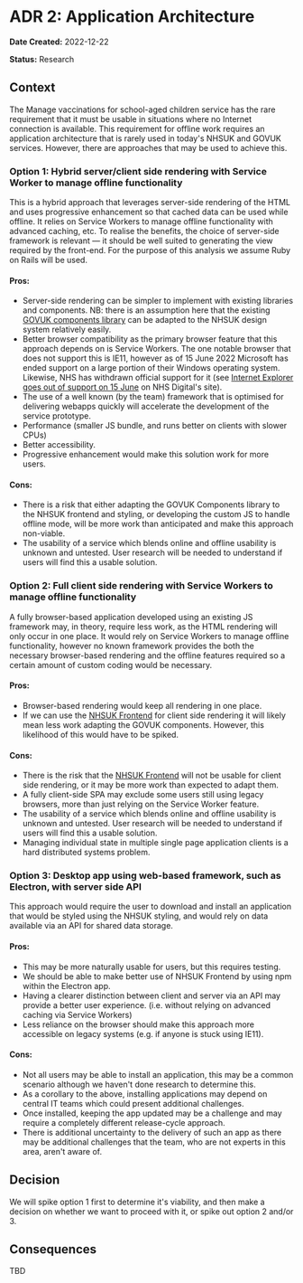# ADR 2: Application Architecture

**Date Created:** 2022-12-22

**Status:** Research

## Context

The Manage vaccinations for school-aged children service has the rare requirement that it must
be usable in situations where no Internet connection is available. This
requirement for offline work requires an application architecture that is rarely
used in today's NHSUK and GOVUK services. However, there are approaches that may
be used to achieve this.

### Option 1: Hybrid server/client side rendering with Service Worker to manage offline functionality

This is a hybrid approach that leverages server-side rendering of the HTML and
uses progressive enhancement
so that cached data can be used while offline. It relies on Service Workers to
manage offline functionality with advanced caching, etc. To realise the
benefits, the choice of server-side framework is relevant — it should be well
suited to generating the view required by the front-end. For the purpose of this
analysis we assume Ruby on Rails will be used.

#### Pros:

- Server-side rendering can be simpler to implement with existing libraries and
  components. NB: there is an assumption here that the existing [GOVUK
  components library](https://github.com/DFE-Digital/govuk-components) can be
  adapted to the NHSUK design system relatively easily.
- Better browser compatibility as the primary browser feature that this approach
  depends on is Service Workers. The one notable browser that does not support
  this is IE11, however as of 15 June 2022 Microsoft has ended support on a
  large portion of their Windows operating system. Likewise, NHS has withdrawn
  official support for it (see [Internet Explorer goes out of support on 15
  June](https://digital.nhs.uk/about-nhs-digital/standards-for-web-products/withdrawal-of-support-for-internet-explorer)
  on NHS Digital's site).
- The use of a well known (by the team) framework that is optimised for
  delivering webapps quickly will accelerate the development of the service
  prototype.
- Performance (smaller JS bundle, and runs better on clients with slower CPUs)
- Better accessibility.
- Progressive enhancement would make this solution work for more users.

#### Cons:

- There is a risk that either adapting the GOVUK Components library to the NHSUK
  frontend and styling, or developing the custom JS to handle offline mode, will
  be more work than anticipated and make this approach non-viable.
- The usability of a service which blends online and offline usability is
  unknown and untested. User research will be needed to understand if users will
  find this a usable solution.

### Option 2: Full client side rendering with Service Workers to manage offline functionality

A fully browser-based application developed using an existing JS framework may,
in theory, require less work, as the HTML rendering will only occur in one
place. It would rely on Service Workers to manage offline functionality, however
no known framework provides the both the necessary browser-based rendering and
the offline features required so a certain amount of custom coding would be
necessary.

#### Pros:

- Browser-based rendering would keep all rendering in one place.
- If we can use the [NHSUK Frontend](https://github.com/nhsuk/nhsuk-frontend)
  for client side rendering it will likely mean less work adapting the GOVUK
  components. However, this likelihood of this would have to be spiked.

#### Cons:

- There is the risk that the [NHSUK Frontend](https://github.com/nhsuk/nhsuk-frontend)
  will not be usable for client side rendering, or it may be more work than
  expected to adapt them.
- A fully client-side SPA may exclude some users still using legacy browsers,
  more than just relying on the Service Worker feature.
- The usability of a service which blends online and offline usability is
  unknown and untested. User research will be needed to understand if users will
  find this a usable solution.
- Managing individual state in multiple single page application clients is a
  hard distributed systems problem.

### Option 3: Desktop app using web-based framework, such as Electron, with server side API

This approach would require the user to download and install an application that
would be styled using the NHSUK styling, and would rely on data available via an
API for shared data storage.

#### Pros:

- This may be more naturally usable for users, but this requires testing.
- We should be able to make better use of NHSUK Frontend by using npm within the
  Electron app.
- Having a clearer distinction between client and server via an API may provide
  a better user experience. (i.e. without relying on advanced caching via Service
  Workers)
- Less reliance on the browser should make this approach more accessible on
  legacy systems (e.g. if anyone is stuck using IE11).

#### Cons:

- Not all users may be able to install an application, this may be a common
  scenario although we haven't done research to determine this.
- As a corollary to the above, installing applications may depend on central IT
  teams which could present additional challenges.
- Once installed, keeping the app updated may be a challenge and may require a
  completely different release-cycle approach.
- There is additional uncertainty to the delivery of such an app as there may be
  additional challenges that the team, who are not experts in this area, aren't
  aware of.

## Decision

We will spike option 1 first to determine it's viability, and then make a
decision on whether we want to proceed with it, or spike out option 2 and/or 3.

## Consequences

TBD
